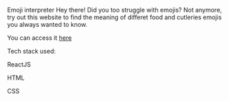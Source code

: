 Emoji interpreter
Hey there! Did you too struggle with emojis? Not anymore, try out this website to find the meaning of differet food and cutleries emojis you always wanted to know.

You can access it [here](https://emoji-interpreter-fc.netlify.app/)

Tech stack used:


ReactJS


HTML


CSS
